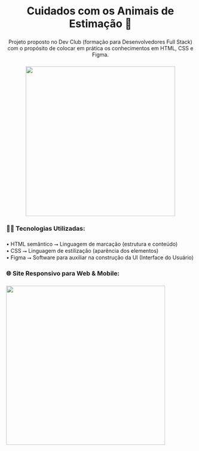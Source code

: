 <h1 align="center">Cuidados com os Animais de Estimação 🐶</h1>

###

<p align="center">Projeto proposto no Dev Club (formação para Desenvolvedores Full Stack) com o propósito de colocar em prática os conhecimentos em HTML, CSS e Figma.</p>

###

<div align="center">
  <img height="400" src="https://camo.githubusercontent.com/429d1af1b25771df0f5ed794664eef84fcaba29f6adea494d8841dac14f0a0ff/68747470733a2f2f692e696d6775722e636f6d2f57447430634e6c2e706e67"  />
</div>

###

<h3 align="left">👨‍💻 Tecnologias Utilizadas:</h3>

###

<p align="left">• HTML semântico ⭢ Linguagem de marcação (estrutura e conteúdo)<br>• CSS ⭢ Linguagem de estilização (aparência dos elementos)<br>• Figma ⭢ Software para auxiliar na construção da UI (Interface do Usuário)</p>

###

<h3 align="left">🌐 Site Responsivo para Web & Mobile:</h3>

###

<div align="left">
  <img height="425" src="https://i.imgur.com/i641MOn.png"  />
</div>

###
